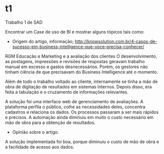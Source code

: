 # t1
Trabalho 1 de SAD

Encontrar um Case de uso de BI e mostrar alguns tópicos tais como:
- Origem do artigo, informação;
http://knowsolution.com.br/4-casos-de-sucesso-em-business-intelligence-que-voce-precisa-conhecer/


RGM Educação e Marketing e a avaliação dos clientes
O desenvolvimento, as postagens, impressões e revisões de respostas geravam trabalho manual em excesso e gastos desnecessários. Porém, os gestores não tinham ciência de que precisavam do Business Intelligence até o momento.

Além de todo o trabalho voltado ao cliente, internamente se tinha a mão de obra de digitação de resultados em sistemas internos. Depois disso, era feita a tabulação e o cruzamento de informações relevantes.

A solução foi uma interface web de gerenciamento de avaliações. A plataforma perfila o público, colhe as necessidades deles, concentra cadastros e relaciona os dados. Os processos passaram a ser mais rápidos e precisos. A automação ainda diminuiu em muito o custo necessário em mão de obra para a obtenção de resultados.

- Opinião sobre o artigo.

A solução implementada foi boa, porque diminuiu o custo de mão de obra e a facilidade de acesso aos dados.

